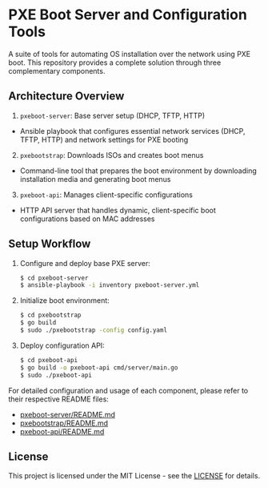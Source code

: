 # PXE Boot Server and Configuration Tools

A suite of tools for automating OS installation over the network using PXE boot. This repository provides a complete solution through three complementary components.

## Architecture Overview

1. `pxeboot-server`: Base server setup (DHCP, TFTP, HTTP)
  -  Ansible playbook that configures essential network services (DHCP, TFTP, HTTP) and network settings for PXE booting
2. `pxebootstrap`: Downloads ISOs and creates boot menus
  - Command-line tool that prepares the boot environment by downloading installation media and generating boot menus
3. `pxeboot-api`: Manages client-specific configurations
  - HTTP API server that handles dynamic, client-specific boot configurations based on MAC addresses

## Setup Workflow

1. Configure and deploy base PXE server:
   ```bash
   $ cd pxeboot-server
   $ ansible-playbook -i inventory pxeboot-server.yml
   ```

2. Initialize boot environment:
   ```bash
   $ cd pxebootstrap
   $ go build
   $ sudo ./pxebootstrap -config config.yaml
   ```

3. Deploy configuration API:
   ```bash
   $ cd pxeboot-api
   $ go build -o pxeboot-api cmd/server/main.go
   $ sudo ./pxeboot-api
   ```

For detailed configuration and usage of each component, please refer to their respective README files:

- [pxeboot-server/README.md](pxeboot-server/README.md)
- [pxebootstrap/README.md](pxebootstrap/README.md)
- [pxeboot-api/README.md](pxeboot-api/README.md)

## License

This project is licensed under the MIT License - see the [LICENSE](https://opensource.org/license/mit) for details.
